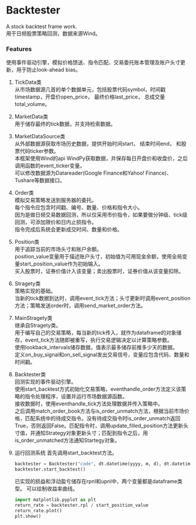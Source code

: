 # Backtester
A stock backtest frame work.  
用于日频股票策略回测，数据来源Wind。
  
### Features
使用事件驱动引擎，模拟价格馈送、指令匹配、交易委托账本管理及账户头寸更新，用于防止look-ahead bias。  
  
1. TickData类  
   从市场数据源几首的单个数据单元，包括股票代码symbol，时间戳timestamp，开盘价open_price， 最终价格last_price， 总成交量total_volume。  
  
2. MarketData类  
   用于储存最终的tick数据，并支持检索数据。  
  
3. MarketDataSource类  
   从外部数据源获取市场历史数据，提供开始时间start， 结束时间end， 和股票代码ticker参数。  
   本框架使用Wind的api WindPy获取数据，并保存每日开盘价和收盘价，之后调用函数的event_ticker变量。  
   可以修改数据源为Datareader(Google Finance和Yahoo! Finance)、Tushare等数据接口。  
  
4. Order类  
   模拟交易策略发送到服务器的委托。  
   每个指令应包含时间戳、编号、数量、价格和指令大小。  
   因为是做日频交易数据回测，所以仅采用市价指令，如果要做分钟级、tick级回测，可添加限价和日内止损指令。  
   指令完成后系统会更新成交时间、数量和价格。  
  
5. Position类  
   用于追踪当前的市场头寸和账户余额。  
   position_value变量用于描述账户头寸，初始值为可用现金余额，使用全局变量start_position_value作为初始输入。  
   买入股票时，证券价值计入该变量；卖出股票时，证券价值从该变量扣除。  
  
6. Stragety类  
   策略实现的基础。  
   当新的tick数据到达时，调用event_tick方法；头寸更新时调用event_position方法；策略发送order时，调用send_market_order方法。  
  
7. MainStragety类  
   继承自Stragety类。  
   用于编写自己的交易策略，每当新的tick传入，就作为dataframe的对象储存，event_tick方法随即被重写，执行交易逻辑决定以计算策略参数。  
   使用lookback_intervals储存数据，值表示最多储存前推多少天的数据。  
   定义on_buy_signal和on_sell_signal发出交易信号，变量应包含代码、数量和时间戳。  
  
8. Backtester类  
   回测实现的事件驱动引擎。  
   使用start_backtest方式初始化交易策略，eventhandle_order方法定义该策略的指令处理程序，设置并运行市场数据源函数。  
   接收数据时，使用eventhandle_tick方法处理数据并传入策略中。  
   之后调用match_order_book方法与is_order_unmatch方法，根据当前市场价格，匹配系统中的待成交指令。没有待成交指令时is_order_unmatch返回True，否则返回False。匹配指令时，调用update_filled_position方法更新头寸值，并通知Strategy对象更新头寸；匹配到指令之后，用is_order_unmatched方法通知Startegy对象。  
   
9. 运行回测系统 
   首先调用start_backtest方法。
   ``` python
   backtester = Backtester("code", dt.datetime(yyyy, m, d), dt.datetime(yyyy, m,d))
   backtester.start_backtest()
   ```
   已实现的损益和浮动盈亏储存在rpnl和upnl中，两个变量都是dataframe类型。
   可以绘制收益率曲线。
   ``` python
   import matplotlib.pyplot as plt
   return_rate = backtester.rpl / start_position_value
   return_rate.plot()
   plt.show()
   ```
   
